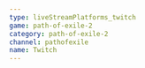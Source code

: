 ```yaml
---
type: liveStreamPlatforms_twitch
game: path-of-exile-2
category: path-of-exile-2
channel: pathofexile
name: Twitch 
---
```

